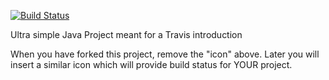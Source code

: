 [![Build Status](https://travis-ci.com/JOhlendorff/travisClone.svg?branch=master)](https://travis-ci.com/JOhlendorff/travisClone)

Ultra simple Java Project meant for a Travis introduction

When you have forked this project, remove the "icon" above. Later you will insert a similar icon which will provide build status for YOUR project.
